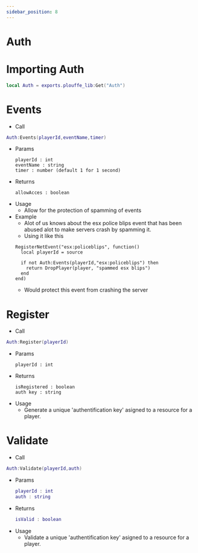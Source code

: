 ```yaml
---
sidebar_position: 8
---
```


# Auth

# Importing Auth
  ```lua
  local Auth = exports.plouffe_lib:Get("Auth")
  ```

# Events
- Call 
```lua
Auth:Events(playerId,eventName,timer)
```
- Params 
    ```
    playerId : int
    eventName : string
    timer : number (default 1 for 1 second)
    ```
- Returns 
  ```
  allowAcces : boolean
  ```
- Usage 
  - Allow for the protection of spamming of events
- Example
  - Alot of us knows about the esx police blips event that has been abused alot to make servers crash by spamming it.
  - Using it like this  
  ```
  RegisterNetEvent("esx:policeblips", function()
    local playerId = source

    if not Auth:Events(playerId,"esx:policeblips") then
      return DropPlayer(player, "spammed esx blips")
    end
  end)
  ```
  - Would protect this event from crashing the server

# Register
- Call 
```lua
Auth:Register(playerId)
```
- Params 
    ```
    playerId : int 
    ```
- Returns 
  ```
  isRegistered : boolean
  auth key : string
  ```
- Usage 
  - Generate a unique 'authentification key' asigned to a resource for a player.

# Validate
- Call 
```lua
Auth:Validate(playerId,auth)
```
- Params 
  ```lua
  playerId : int 
  auth : string
  ```
- Returns 
  ```lua
  isValid : boolean
  ```
- Usage 
  - Validate a unique 'authentification key' asigned to a resource for a player.
